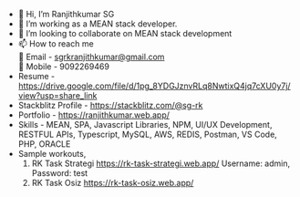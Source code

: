 - 👋 Hi, I’m Ranjithkumar SG
- 👀 I’m working as a MEAN stack developer.
- 💞️ I’m looking to collaborate on MEAN stack development
- 📫 How to reach me<br>
   📧 Email - sgrkranjithkumar@gmail.com<br>
   📱 Mobile - 9092269469
- Resume - https://drive.google.com/file/d/1pg_8YDGJznvRLq8NwtixQ4jq7cXU0y7j/view?usp=share_link
- Stackblitz Profile - https://stackblitz.com/@sg-rk
- Portfolio - https://ranjithkumar.web.app/
- Skills - MEAN, SPA, Javascript Libraries, NPM, UI/UX Development, RESTFUL APIs, Typescript, MySQL, AWS, REDIS, Postman, VS Code, PHP, ORACLE
- Sample workouts,
   1. RK Task Strategi https://rk-task-strategi.web.app/
      Username: admin,
      Password: test
   2. RK Task Osiz https://rk-task-osiz.web.app/
<!---
sg-rk/sg-rk is a ✨ special ✨ repository because its `README.md` (this file) appears on your GitHub profile.
You can click the Preview link to take a look at your changes.
--->

